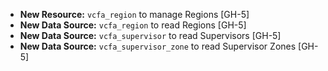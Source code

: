 - **New Resource:** `vcfa_region` to manage Regions [GH-5]
- **New Data Source:** `vcfa_region` to read Regions [GH-5]
- **New Data Source:** `vcfa_supervisor` to read Supervisors [GH-5]
- **New Data Source:** `vcfa_supervisor_zone` to read Supervisor Zones [GH-5]
